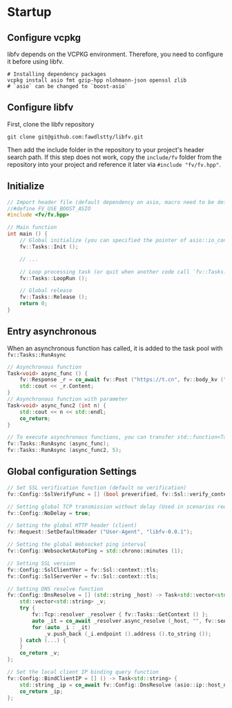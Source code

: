 # Startup

## Configure vcpkg

libfv depends on the VCPKG environment. Therefore, you need to configure it before using libfv.

```
# Installing dependency packages
vcpkg install asio fmt gzip-hpp nlohmann-json openssl zlib
# `asio` can be changed to `boost-asio`
```

## Configure libfv

First, clone the libfv repository

```
git clone git@github.com:fawdlstty/libfv.git
```

Then add the include folder in the repository to your project's header search path. If this step does not work, copy the `include/fv` folder from the repository into your project and reference it later via `#include "fv/fv.hpp"`.

## Initialize

```cpp
// Import header file (default dependency on asio, macro need to be defined if use boost::asio)
//#define FV_USE_BOOST_ASIO
#include <fv/fv.hpp>

// Main function
int main () {
	// Global initialize (you can specified the pointer of asio::io_context)
	fv::Tasks::Init ();

	// ...

	// Loop processing task (or quit when another code call `fv::Tasks::Stop ()`)
	fv::Tasks::LoopRun ();

	// Global release
	fv::Tasks::Release ();
	return 0;
}
```

## Entry asynchronous

When an asynchronous function has called, it is added to the task pool with `fv::Tasks::RunAsync`

```cpp
// Asynchronous function
Task<void> async_func () {
	fv::Response _r = co_await fv::Post ("https://t.cn", fv::body_kv ("a", "aaa"));
	std::cout << _r.Content;
}
// Asynchronous function with parameter
Task<void> async_func2 (int n) {
	std::cout << n << std::endl;
	co_return;
}

// To execute asynchronous functions, you can transfer std::function<Task<void> ()> type
fv::Tasks::RunAsync (async_func);
fv::Tasks::RunAsync (async_func2, 5);
```

## Global configuration Settings

```cpp
// Set SSL verification function (default no verification)
fv::Config::SslVerifyFunc = [] (bool preverified, fv::Ssl::verify_context &ctx) { return true; };

// Setting global TCP transmission without delay (Used in scenarios requiring high real-time performance)
fv::Config::NoDelay = true;

// Setting the global HTTP header (client)
fv::Request::SetDefaultHeader ("User-Agent", "libfv-0.0.1");

// Setting the global Websocket ping interval
fv::Config::WebsocketAutoPing = std::chrono::minutes (1);

// Setting SSL version
fv::Config::SslClientVer = fv::Ssl::context::tls;
fv::Config::SslServerVer = fv::Ssl::context::tls;

// Setting DNS resolve function
fv::Config::DnsResolve = [] (std::string _host) -> Task<std::vector<std::string>> {
	std::vector<std::string> _v;
	try {
		fv::Tcp::resolver _resolver { fv::Tasks::GetContext () };
		auto _it = co_await _resolver.async_resolve (_host, "", fv::seAwaitable);
		for (auto _i : _it)
			_v.push_back (_i.endpoint ().address ().to_string ());
	} catch (...) {
	}
	co_return _v;
};

// Set the local client IP binding query function
fv::Config::BindClientIP = [] () -> Task<std::string> {
	std::string _ip = co_await fv::Config::DnsResolve (asio::ip::host_name ());
	co_return _ip;
};
```
